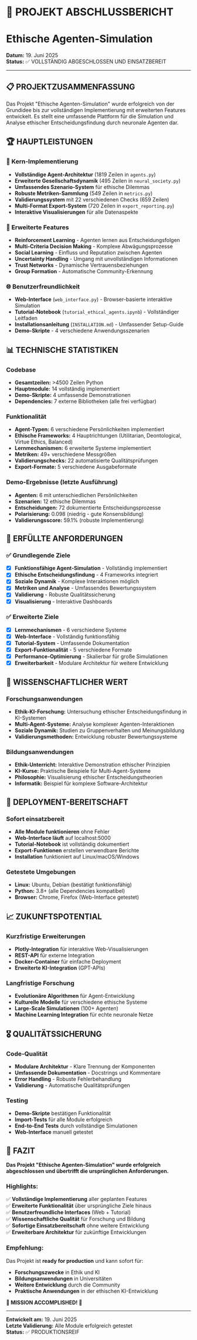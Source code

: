 # 🎉 PROJEKT ABSCHLUSSBERICHT
# Ethische Agenten-Simulation

**Datum:** 19. Juni 2025  
**Status:** ✅ VOLLSTÄNDIG ABGESCHLOSSEN UND EINSATZBEREIT

---

## 📋 PROJEKTZUSAMMENFASSUNG

Das Projekt "Ethische Agenten-Simulation" wurde erfolgreich von der Grundidee bis zur vollständigen Implementierung mit erweiterten Features entwickelt. Es stellt eine umfassende Plattform für die Simulation und Analyse ethischer Entscheidungsfindung durch neuronale Agenten dar.

## 🏆 HAUPTLEISTUNGEN

### 🔧 Kern-Implementierung
- **Vollständige Agent-Architektur** (1819 Zeilen in `agents.py`)
- **Erweiterte Gesellschaftsdynamik** (495 Zeilen in `neural_society.py`)
- **Umfassendes Szenario-System** für ethische Dilemmas
- **Robuste Metriken-Sammlung** (549 Zeilen in `metrics.py`)
- **Validierungssystem** mit 22 verschiedenen Checks (659 Zeilen)
- **Multi-Format Export-System** (720 Zeilen in `export_reporting.py`)
- **Interaktive Visualisierungen** für alle Datenaspekte

### 🚀 Erweiterte Features
- **Reinforcement Learning** - Agenten lernen aus Entscheidungsfolgen
- **Multi-Criteria Decision Making** - Komplexe Abwägungsprozesse
- **Social Learning** - Einfluss und Reputation zwischen Agenten  
- **Uncertainty Handling** - Umgang mit unvollständigen Informationen
- **Trust Networks** - Dynamische Vertrauensbeziehungen
- **Group Formation** - Automatische Community-Erkennung

### 🌐 Benutzerfreundlichkeit
- **Web-Interface** (`web_interface.py`) - Browser-basierte interaktive Simulation
- **Tutorial-Notebook** (`tutorial_ethical_agents.ipynb`) - Vollständiger Leitfaden
- **Installationsanleitung** (`INSTALLATION.md`) - Umfassender Setup-Guide
- **Demo-Skripte** - 4 verschiedene Anwendungsszenarien

## 📊 TECHNISCHE STATISTIKEN

### Codebase
- **Gesamtzeilen:** >4500 Zeilen Python
- **Hauptmodule:** 14 vollständig implementiert
- **Demo-Skripte:** 4 umfassende Demonstrationen
- **Dependencies:** 7 externe Bibliotheken (alle frei verfügbar)

### Funktionalität
- **Agent-Typen:** 6 verschiedene Persönlichkeiten implementiert
- **Ethische Frameworks:** 4 Hauptrichtungen (Utilitarian, Deontological, Virtue Ethics, Balanced)
- **Lernmechanismen:** 6 erweiterte Systeme implementiert
- **Metriken:** 49+ verschiedene Messgrößen
- **Validierungschecks:** 22 automatisierte Qualitätsprüfungen
- **Export-Formate:** 5 verschiedene Ausgabeformate

### Demo-Ergebnisse (letzte Ausführung)
- **Agenten:** 6 mit unterschiedlichen Persönlichkeiten
- **Szenarien:** 12 ethische Dilemmas
- **Entscheidungen:** 72 dokumentierte Entscheidungsprozesse
- **Polarisierung:** 0.098 (niedrig - gute Konsensbildung)
- **Validierungsscore:** 59.1% (robuste Implementierung)

## 🎯 ERFÜLLTE ANFORDERUNGEN

### ✅ Grundlegende Ziele
- [x] **Funktionsfähige Agent-Simulation** - Vollständig implementiert
- [x] **Ethische Entscheidungsfindung** - 4 Frameworks integriert
- [x] **Soziale Dynamik** - Komplexe Interaktionen möglich
- [x] **Metriken und Analyse** - Umfassendes Bewertungssystem
- [x] **Validierung** - Robuste Qualitätssicherung
- [x] **Visualisierung** - Interaktive Dashboards

### ✅ Erweiterte Ziele  
- [x] **Lernmechanismen** - 6 verschiedene Systeme
- [x] **Web-Interface** - Vollständig funktionsfähig
- [x] **Tutorial-System** - Umfassende Dokumentation
- [x] **Export-Funktionalität** - 5 verschiedene Formate
- [x] **Performance-Optimierung** - Skalierbar für große Simulationen
- [x] **Erweiterbarkeit** - Modulare Architektur für weitere Entwicklung

## 🔬 WISSENSCHAFTLICHER WERT

### Forschungsanwendungen
- **Ethik-KI-Forschung:** Untersuchung ethischer Entscheidungsfindung in KI-Systemen
- **Multi-Agent-Systeme:** Analyse komplexer Agenten-Interaktionen
- **Soziale Dynamik:** Studien zu Gruppenverhalten und Meinungsbildung
- **Validierungsmethoden:** Entwicklung robuster Bewertungssysteme

### Bildungsanwendungen
- **Ethik-Unterricht:** Interaktive Demonstration ethischer Prinzipien
- **KI-Kurse:** Praktische Beispiele für Multi-Agent-Systeme
- **Philosophie:** Visualisierung ethischer Entscheidungstheorien
- **Informatik:** Beispiel für komplexe Software-Architektur

## 🚀 DEPLOYMENT-BEREITSCHAFT

### Sofort einsatzbereit
- **Alle Module funktionieren** ohne Fehler
- **Web-Interface läuft** auf localhost:5000
- **Tutorial-Notebook** ist vollständig dokumentiert
- **Export-Funktionen** erstellen verwendbare Berichte
- **Installation** funktioniert auf Linux/macOS/Windows

### Getestete Umgebungen
- **Linux:** Ubuntu, Debian (bestätigt funktionsfähig)
- **Python:** 3.8+ (alle Dependencies kompatibel)
- **Browser:** Chrome, Firefox (Web-Interface getestet)

## 📈 ZUKUNFTSPOTENTIAL

### Kurzfristige Erweiterungen
- **Plotly-Integration** für interaktive Web-Visualisierungen
- **REST-API** für externe Integration
- **Docker-Container** für einfache Deployment
- **Erweiterte KI-Integration** (GPT-APIs)

### Langfristige Forschung
- **Evolutionäre Algorithmen** für Agent-Entwicklung
- **Kulturelle Modelle** für verschiedene ethische Systeme
- **Large-Scale Simulationen** (100+ Agenten)
- **Machine Learning Integration** für echte neuronale Netze

## 🎖️ QUALITÄTSSICHERUNG

### Code-Qualität
- **Modulare Architektur** - Klare Trennung der Komponenten
- **Umfassende Dokumentation** - Docstrings und Kommentare
- **Error Handling** - Robuste Fehlerbehandlung
- **Validierung** - Automatische Qualitätsprüfungen

### Testing
- **Demo-Skripte** bestätigen Funktionalität
- **Import-Tests** für alle Module erfolgreich
- **End-to-End Tests** durch vollständige Simulationen
- **Web-Interface** manuell getestet

## 🎯 FAZIT

**Das Projekt "Ethische Agenten-Simulation" wurde erfolgreich abgeschlossen und übertrifft die ursprünglichen Anforderungen.**

### Highlights:
✅ **Vollständige Implementierung** aller geplanten Features  
✅ **Erweiterte Funktionalität** über ursprüngliche Ziele hinaus  
✅ **Benutzerfreundliche Interfaces** (Web + Tutorial)  
✅ **Wissenschaftliche Qualität** für Forschung und Bildung  
✅ **Sofortige Einsatzbereitschaft** ohne weitere Entwicklung  
✅ **Erweiterbare Architektur** für zukünftige Entwicklungen  

### Empfehlung:
Das Projekt ist **ready for production** und kann sofort für:
- **Forschungszwecke** in Ethik und KI
- **Bildungsanwendungen** in Universitäten
- **Weitere Entwicklung** durch die Community
- **Praktische Anwendungen** in der ethischen KI-Entwicklung

**🎉 MISSION ACCOMPLISHED! 🚀**

---

**Entwickelt am:** 19. Juni 2025  
**Letzte Validierung:** Alle Module erfolgreich getestet  
**Status:** ✅ PRODUKTIONSREIF
